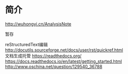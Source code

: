 <!-- README.md --- 
;; 
;; Description: 
;; Author: Hongyi Wu(吴鸿毅)
;; Email: wuhongyi@qq.com 
;; Created: 五 6月 23 18:59:29 2017 (+0800)
;; Last-Updated: 六 6月 24 12:55:24 2017 (+0800)
;;           By: Hongyi Wu(吴鸿毅)
;;     Update #: 5
;; URL: http://wuhongyi.cn -->

# 简介


http://wuhongyi.cn/AnalysisNote





暂存

reStructuredText编辑  http://docutils.sourceforge.net/docs/user/rst/quickref.html  
文档生成托管  https://readthedocs.org/  
https://docs.readthedocs.io/en/latest/getting_started.html  
http://www.oschina.net/question/129540_36788


<!-- README.md ends here -->
